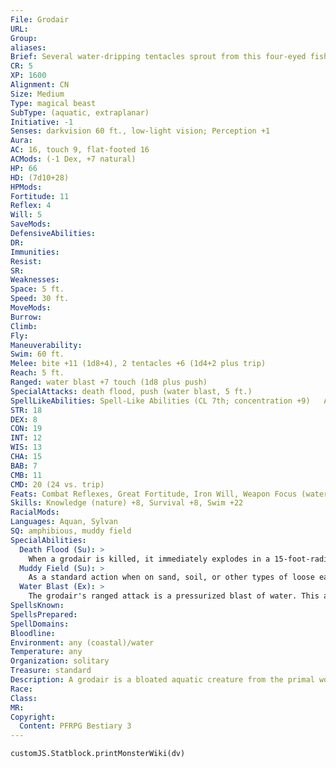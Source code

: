 ```yaml
---
File: Grodair
URL: 
Group: 
aliases: 
Brief: Several water-dripping tentacles sprout from this four-eyed fish's belly, while long fins protrude from its back.
CR: 5
XP: 1600
Alignment: CN
Size: Medium
Type: magical beast
SubType: (aquatic, extraplanar)
Initiative: -1
Senses: darkvision 60 ft., low-light vision; Perception +1
Aura: 
AC: 16, touch 9, flat-footed 16
ACMods: (-1 Dex, +7 natural)
HP: 66
HD: (7d10+28)
HPMods: 
Fortitude: 11
Reflex: 4
Will: 5
SaveMods: 
DefensiveAbilities: 
DR: 
Immunities: 
Resist: 
SR: 
Weaknesses: 
Space: 5 ft.
Speed: 30 ft.
MoveMods: 
Burrow: 
Climb: 
Fly: 
Maneuverability: 
Swim: 60 ft.
Melee: bite +11 (1d8+4), 2 tentacles +6 (1d4+2 plus trip)
Reach: 5 ft.
Ranged: water blast +7 touch (1d8 plus push)
SpecialAttacks: death flood, push (water blast, 5 ft.)
SpellLikeAbilities: Spell-Like Abilities (CL 7th; concentration +9)   At Will-control water
STR: 18
DEX: 8
CON: 19
INT: 12
WIS: 13
CHA: 15
BAB: 7
CMB: 11
CMD: 20 (24 vs. trip)
Feats: Combat Reflexes, Great Fortitude, Iron Will, Weapon Focus (water blast)
Skills: Knowledge (nature) +8, Survival +8, Swim +22
RacialMods: 
Languages: Aquan, Sylvan
SQ: amphibious, muddy field
SpecialAbilities:
  Death Flood (Su): >
    When a grodair is killed, it immediately explodes in a 15-foot-radius burst of highly pressurized water that deals 5d6 points of bludgeoning damage (Reflex DC 17 half ). After the explosion, a successful DC 25 Survival check allows a creature to recover a cluster of strange organs from the remains. This cluster functions as a decanter of endless water for 2d6 hours, but can only produce a "stream" or "fountain" effect. Failing this Survival check by 5 or more causes the cluster to burst, dealing an additional 2d6 points of damage to that creature (no save) and destroying the organs entirely. The save DC is Constitution-based.
  Muddy Field (Su): >
    As a standard action when on sand, soil, or other types of loose earth, a grodair can gush standing water into the area surrounding it. Upon doing so, the land within 15 feet of the  grodair is treated as a shallow bog (Core Rulebook 427). This water remains as long as the grodair is within 15 feet and wishes to maintain the water. The bog instantly disperses as soon as the grodair is killed or moves out of the area.
  Water Blast (Ex): >
    The grodair's ranged attack is a pressurized blast of water. This attack has a range of 60 feet with no range increment.
SpellsKnown: 
SpellsPrepared: 
SpellDomains: 
Bloodline: 
Environment: any (coastal)/water
Temperature: any
Organization: solitary
Treasure: standard
Description: A grodair is a bloated aquatic creature from the primal world of the fey. The bulbous sac on its spine is an extradimensional space that can contain thousands of gallons of water. The creature drains water (including small bits of debris and even very small creatures) from one place and releases it in another, typically creating boggy areas as it moves so it can travel more quickly than its tentacles can carry it. A grodair can rise up to 6 feet on its tentacles, measures 7 feet long, and weighs about 400 pounds.  A grodair is intelligent, but extremely absentminded and careless. Its memory is poor, and it has difficulty remembering things it was told even 5 minutes prior- though it can recall some events of the distant past with perfect (and often frustrating) clarity.
Race: 
Class: 
MR: 
Copyright:
  Content: PFRPG Bestiary 3
---
```

```dataviewjs
customJS.Statblock.printMonsterWiki(dv)
```
